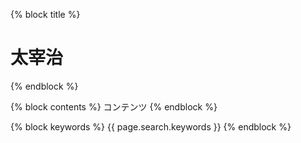 <link rel="stylesheet" href="../dist.css" />

{% block title %}
<h1 class="text-lg text-red-300">太宰治</h1>
{% endblock %}

{% block contents %}
コンテンツ
{% endblock %}

{% block keywords %}
{{ page.search.keywords }}
{% endblock %}
